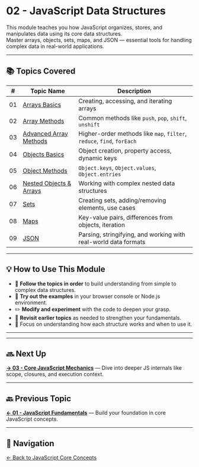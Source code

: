 # 02 - JavaScript Data Structures

This module teaches you how JavaScript organizes, stores, and manipulates data using its core data structures.  
Master arrays, objects, sets, maps, and JSON — essential tools for handling complex data in real-world applications.

---

## 📚 Topics Covered

| #   | Topic Name                                         | Description                                                         |
|-----|--------------------------------------------------|---------------------------------------------------------------------|
| 01  | [Arrays Basics](./01-arrays-basics/README.md)    | Creating, accessing, and iterating arrays                           |
| 02  | [Array Methods](./02-array-methods/README.md)    | Common methods like `push`, `pop`, `shift`, `unshift`              |
| 03  | [Advanced Array Methods](./03-advanced-array-methods/README.md) | Higher-order methods like `map`, `filter`, `reduce`, `find`, `forEach` |
| 04  | [Objects Basics](./04-objects-basics/README.md)  | Object creation, property access, dynamic keys                      |
| 05  | [Object Methods](./05-object-methods/README.md)  | `Object.keys`, `Object.values`, `Object.entries`                    |
| 06  | [Nested Objects & Arrays](./06-nested-structures/README.md) | Working with complex nested data structures                         |
| 07  | [Sets](./07-sets/README.md)                       | Creating sets, adding/removing elements, use cases                  |
| 08  | [Maps](./08-maps/README.md)                       | Key-value pairs, differences from objects, iteration                |
| 09  | [JSON](./09-json/README.md)                       | Parsing, stringifying, and working with real-world data formats     |

---

## 💡 How to Use This Module

- 📖 **Follow the topics in order** to build understanding from simple to complex data structures.  
- 🧪 **Try out the examples** in your browser console or Node.js environment.  
- ✏️ **Modify and experiment** with the code to deepen your grasp.  
- 🔁 **Revisit earlier topics** as needed to strengthen your fundamentals.  
- 🧠 Focus on understanding how each structure works and when to use it.

---

---

## 🔜 Next Up

**[→ 03 - Core JavaScript Mechanics](../03-core-mechanics/README.md)** — Dive into deeper JS internals like scope, closures, and execution context.

---

## 🔙 Previous Topic

**[← 01 - JavaScript Fundamentals](../01-fundamentals/README.md)** — Build your foundation in core JavaScript concepts.

---

## 🔗 Navigation

[← Back to JavaScript Core Concepts](../README.md)
